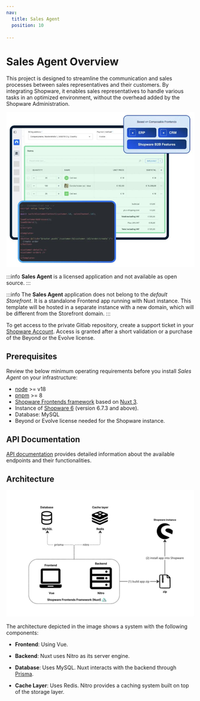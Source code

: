 ```yaml
---
nav:
  title: Sales Agent
  position: 10

---
```


# Sales Agent Overview

This project is designed to streamline the communication and sales processes between sales representatives and their customers. By integrating Shopware, it enables sales representatives to handle various tasks in an optimized environment, without the overhead added by the Shopware Administration.

![ ](../../assets/sales-agent-overview.jpg)

:::info
**Sales Agent** is a licensed application and not available as open source.
:::

:::info
The **Sales Agent** application does not belong to the *default Storefront*. It is a standalone Frontend app running with Nuxt instance. This template will be hosted in a separate instance with a new domain, which will be different from the Storefront domain.
:::

To get access to the private Gitlab repository, create a support ticket in your [Shopware Account](https://account.shopware.com). Access is granted after a short validation or a purchase of the Beyond or the Evolve license.

## Prerequisites

Review the below minimum operating requirements before you install *Sales Agent* on your infrastructure:

* [node](https://nodejs.org/en) >= v18
* [pnpm](https://pnpm.io/installation) >= 8
* [Shopware Frontends framework](https://frontends.shopware.com/) based on [Nuxt 3](https://nuxt.com/).
* Instance of [Shopware 6](../../guides/installation/) (version 6.7.3 and above).
* Database: MySQL
* Beyond or Evolve license needed for the Shopware instance.

## API Documentation

[API documentation](https://shopware.stoplight.io/docs/swag-sales-agent/) provides detailed information about the available endpoints and their functionalities.

## Architecture

![ ](../../assets/sales-agent-architecture.jpg)

The architecture depicted in the image shows a system with the following components:

* **Frontend**: Using Vue.

* **Backend**: Nuxt uses Nitro as its server engine.

* **Database**: Uses MySQL. Nuxt interacts with the backend through [Prisma](https://www.prisma.io/).

* **Cache Layer**: Uses Redis. Nitro provides a caching system built on top of the storage layer.
